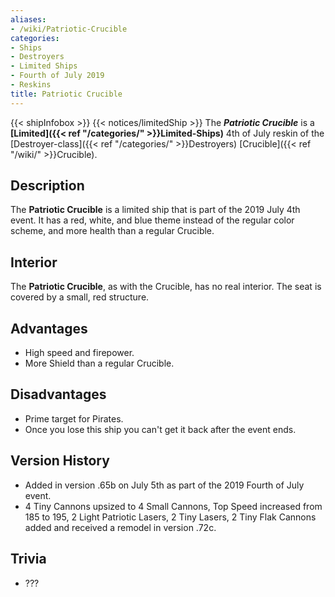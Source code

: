 ```yaml
---
aliases:
- /wiki/Patriotic-Crucible
categories:
- Ships
- Destroyers
- Limited Ships
- Fourth of July 2019
- Reskins
title: Patriotic Crucible
---
```


{{< shipInfobox >}} {{< notices/limitedShip >}} The **_Patriotic Crucible_** is a **[Limited]({{< ref "/categories/" >}}Limited-Ships)** 4th of July reskin of the [Destroyer-class]({{< ref "/categories/" >}}Destroyers) [Crucible]({{< ref "/wiki/" >}}Crucible).

## Description

The **Patriotic Crucible** is a limited ship that is part of the 2019 July 4th event. It has a red, white, and blue theme instead of the regular color scheme, and more health than a regular Crucible.

## Interior

The **Patriotic Crucible**, as with the Crucible, has no real interior. The seat is covered by a small, red structure.

## Advantages

- High speed and firepower.
- More Shield than a regular Crucible.

## Disadvantages

- Prime target for Pirates.
- Once you lose this ship you can't get it back after the event ends.

## Version History 

- Added in version .65b on July 5th as part of the 2019 Fourth of July event.
- 4 Tiny Cannons upsized to 4 Small Cannons, Top Speed increased from 185 to 195, 2 Light Patriotic Lasers, 2 Tiny Lasers, 2 Tiny Flak Cannons added and received a remodel in version .72c.

## Trivia

- ???